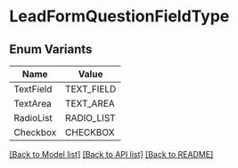 # LeadFormQuestionFieldType

## Enum Variants

| Name | Value |
|---- | -----|
| TextField | TEXT_FIELD |
| TextArea | TEXT_AREA |
| RadioList | RADIO_LIST |
| Checkbox | CHECKBOX |


[[Back to Model list]](../README.md#documentation-for-models) [[Back to API list]](../README.md#documentation-for-api-endpoints) [[Back to README]](../README.md)


